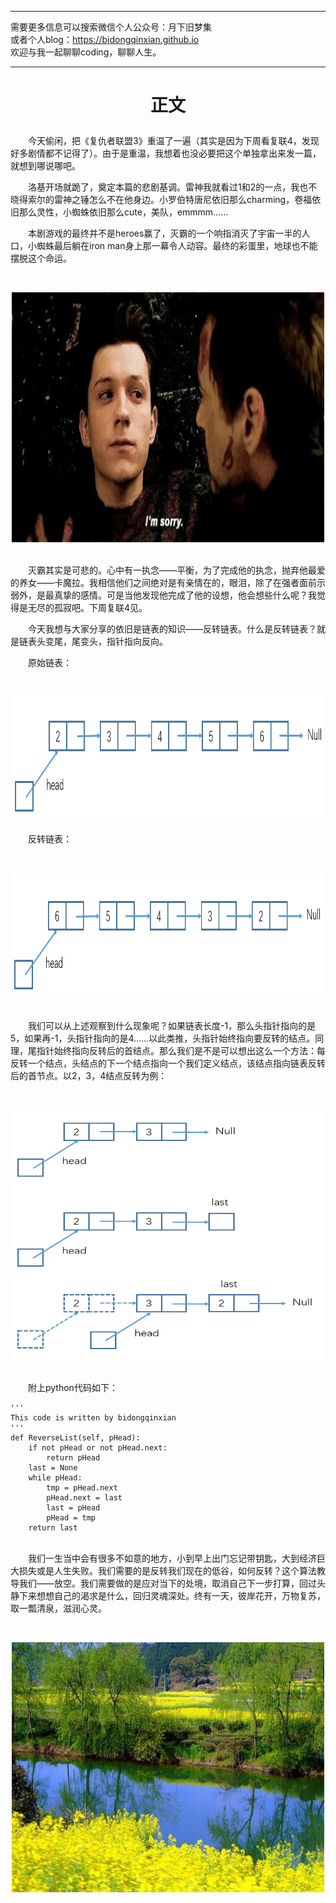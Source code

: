 ***
需要更多信息可以搜索微信个人公众号：月下旧梦集 <br/>
或者个人blog：https://bidongqinxian.github.io <br/>
欢迎与我一起聊聊coding，聊聊人生。
***

# <p align="center">正文</p>

&emsp;&emsp;今天偷闲，把《复仇者联盟3》重温了一遍（其实是因为下周看复联4，发现好多剧情都不记得了）。由于是重温，我想着也没必要把这个单独拿出来发一篇，就想到哪说哪吧。

&emsp;&emsp;洛基开场就跪了，奠定本篇的悲剧基调。雷神我就看过1和2的一点，我也不晓得索尔的雷神之锤怎么不在他身边。小罗伯特唐尼依旧那么charming，卷福依旧那么灵性，小蜘蛛依旧那么cute，美队，emmmm……

&emsp;&emsp;本剧游戏的最终并不是heroes赢了，灭霸的一个响指消灭了宇宙一半的人口，小蜘蛛最后躺在iron man身上那一幕令人动容。最终的彩蛋里，地球也不能摆脱这个命运。

&nbsp;<div align=center><img width = '500' height ='400' src =../../img/Algorithm/session8/fulian3.jpg/></div>


<br/>&emsp;&emsp;灭霸其实是可悲的。心中有一执念——平衡，为了完成他的执念，抛弃他最爱的养女——卡魔拉。我相信他们之间绝对是有亲情在的，眼泪，除了在强者面前示弱外，是最真挚的感情。可是当他发现他完成了他的设想，他会想些什么呢？我觉得是无尽的孤寂吧。下周复联4见。

&emsp;&emsp;今天我想与大家分享的依旧是链表的知识——反转链表。什么是反转链表？就是链表头变尾，尾变头，指针指向反向。

&emsp;&emsp;原始链表：

&nbsp;<div align=center><img width = '500' height ='200' src =../../img/Algorithm/session8/QQ截图20190419205308.png/></div>

&emsp;&emsp;反转链表：

&nbsp;<div align=center><img width = '500' height ='200' src =../../img/Algorithm/session8/QQ截图20190419205358.png/></div>

<br/>&emsp;&emsp;我们可以从上述观察到什么现象呢？如果链表长度-1，那么头指针指向的是5，如果再-1，头指针指向的是4……以此类推，头指针始终指向要反转的结点。同理，尾指针始终指向反转后的首结点。那么我们是不是可以想出这么一个方法：每反转一个结点，头结点的下一个结点指向一个我们定义结点，该结点指向链表反转后的首节点。以2，3，4结点反转为例：

&nbsp;<div align=center><img width = '500' height ='400' src =../../img/Algorithm/session8/QQ截图20190419222105.png/></div>

<br/>&emsp;&emsp;附上python代码如下：

```
'''
This code is written by bidongqinxian
'''
def ReverseList(self, pHead):
    if not pHead or not pHead.next:
        return pHead         
    last = None         
    while pHead:
        tmp = pHead.next   
        pHead.next = last
        last = pHead
        pHead = tmp         
    return last
```

<br/>&emsp;&emsp;我们一生当中会有很多不如意的地方，小到早上出门忘记带钥匙，大到经济巨大损失或是人生失败。我们需要的是反转我们现在的低谷，如何反转？这个算法教导我们——放空。我们需要做的是应对当下的处境，取消自己下一步打算，回过头静下来想想自己的渴求是什么，回归灵魂深处。终有一天，彼岸花开，万物复苏，取一瓢清泉，滋润心灵。

&nbsp;<div align=center><img width = '500' height ='400' src =../../img/Algorithm/session8/timg8.jpg/></div>